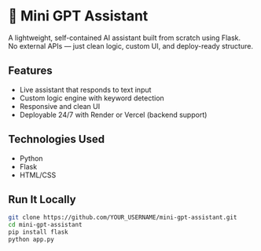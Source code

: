 # 🧠 Mini GPT Assistant

A lightweight, self-contained AI assistant built from scratch using Flask.  
No external APIs — just clean logic, custom UI, and deploy-ready structure.

## Features
- Live assistant that responds to text input
- Custom logic engine with keyword detection
- Responsive and clean UI
- Deployable 24/7 with Render or Vercel (backend support)

## Technologies Used
- Python
- Flask
- HTML/CSS

## Run It Locally

```bash
git clone https://github.com/YOUR_USERNAME/mini-gpt-assistant.git
cd mini-gpt-assistant
pip install flask
python app.py
